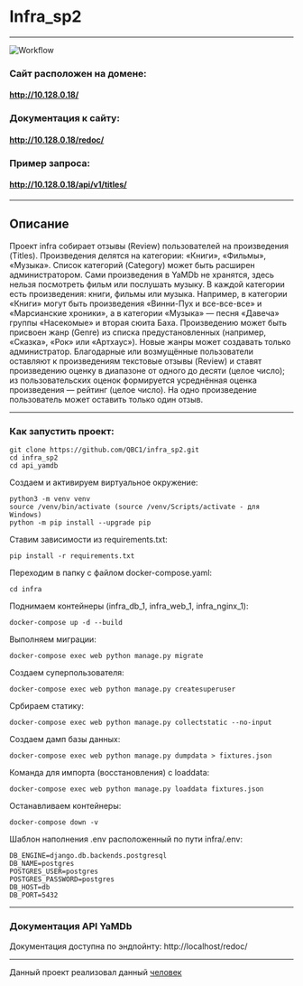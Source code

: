 # Infra_sp2
____
![Workflow](https://github.com/QBC1/yamdb_final/actions/workflows/yamdb_workflow.yml/badge.svg)
### Сайт расположен на домене:
#### http://10.128.0.18/

### Документация к сайту:
#### http://10.128.0.18/redoc/

### Пример запроса:
#### http://10.128.0.18/api/v1/titles/
____
## Описание
Проект infra собирает отзывы (Review) пользователей на произведения (Titles). Произведения делятся на категории: «Книги», «Фильмы», «Музыка». Список категорий (Category) может быть расширен администратором. Сами произведения в YaMDb не хранятся, здесь нельзя посмотреть фильм или послушать музыку. В каждой категории есть произведения: книги, фильмы или музыка. Например, в категории «Книги» могут быть произведения «Винни-Пух и все-все-все» и «Марсианские хроники», а в категории «Музыка» — песня «Давеча» группы «Насекомые» и вторая сюита Баха. Произведению может быть присвоен жанр (Genre) из списка предустановленных (например, «Сказка», «Рок» или «Артхаус»). Новые жанры может создавать только администратор. Благодарные или возмущённые пользователи оставляют к произведениям текстовые отзывы (Review) и ставят произведению оценку в диапазоне от одного до десяти (целое число); из пользовательских оценок формируется усреднённая оценка произведения — рейтинг (целое число). На одно произведение пользователь может оставить только один отзыв.
____
### Как запустить проект:
```
git clone https://github.com/QBC1/infra_sp2.git
cd infra_sp2
cd api_yamdb    
```
Создаем и активируем виртуальное окружение:
```
python3 -m venv venv
source /venv/bin/activate (source /venv/Scripts/activate - для Windows)
python -m pip install --upgrade pip
```
Ставим зависимости из requirements.txt:
```
pip install -r requirements.txt
```
Переходим в папку с файлом docker-compose.yaml:
```
cd infra
```
Поднимаем контейнеры (infra_db_1, infra_web_1, infra_nginx_1):
```
docker-compose up -d --build
```
Выполняем миграции:
```
docker-compose exec web python manage.py migrate
```
Создаем суперпользователя:
```
docker-compose exec web python manage.py createsuperuser
```
Србираем статику:
```
docker-compose exec web python manage.py collectstatic --no-input
```
Создаем дамп базы данных:
```
docker-compose exec web python manage.py dumpdata > fixtures.json
```
Команда для импорта (восстановления) с loaddata:
```
docker-compose exec web python manage.py loaddata fixtures.json
```
Останавливаем контейнеры:
```
docker-compose down -v
```
Шаблон наполнения .env расположенный по пути infra/.env:
```
DB_ENGINE=django.db.backends.postgresql
DB_NAME=postgres
POSTGRES_USER=postgres
POSTGRES_PASSWORD=postgres
DB_HOST=db
DB_PORT=5432
```
____
### Документация API YaMDb
Документация доступна по эндпойнту: http://localhost/redoc/
___
Данный проект реализовал данный [человек](https://github.com/QBC1)
